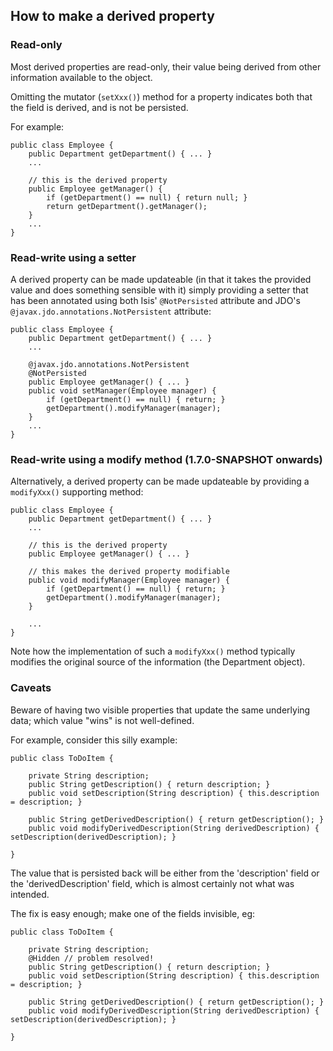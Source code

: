 How to make a derived property
------------------------------

### Read-only

Most derived properties are read-only, their value being derived from
other information available to the object.

Omitting the mutator (`setXxx()`) method for a property indicates both
that the field is derived, and is not be persisted.

For example:

    public class Employee {
        public Department getDepartment() { ... }
        ...

        // this is the derived property
        public Employee getManager() {
            if (getDepartment() == null) { return null; }
            return getDepartment().getManager();
        }
        ...
    }

### Read-write using a setter

A derived property can be made updateable (in that it takes the provided
value and does something sensible with it) simply providing a setter that
has been annotated using both Isis' `@NotPersisted` attribute and JDO's
`@javax.jdo.annotations.NotPersistent` attribute:

    public class Employee {
        public Department getDepartment() { ... }
        ...

        @javax.jdo.annotations.NotPersistent
        @NotPersisted
        public Employee getManager() { ... }
        public void setManager(Employee manager) {
            if (getDepartment() == null) { return; }
            getDepartment().modifyManager(manager);
        }
        ...
    }

### Read-write using a modify method (1.7.0-SNAPSHOT onwards)

Alternatively, a derived property can be made updateable by providing a 
`modifyXxx()` supporting method:

    public class Employee {
        public Department getDepartment() { ... }
        ...

        // this is the derived property
        public Employee getManager() { ... }

        // this makes the derived property modifiable
        public void modifyManager(Employee manager) {
            if (getDepartment() == null) { return; }
            getDepartment().modifyManager(manager);
        }

        ...
    }

Note how the implementation of such a `modifyXxx()` method typically
modifies the original source of the information (the Department object).

### Caveats

Beware of having two visible properties that update the same underlying data;
which value "wins" is not well-defined.

For example, consider this silly example:

    public class ToDoItem {
    
        private String description;
        public String getDescription() { return description; }
        public void setDescription(String description) { this.description = description; }

        public String getDerivedDescription() { return getDescription(); }
        public void modifyDerivedDescription(String derivedDescription) { setDescription(derivedDescription); }
        
    }
    
The value that is persisted back will be either from the 'description' field
or the 'derivedDescription' field, which is almost certainly not what was intended.

The fix is easy enough; make one of the fields invisible, eg:

    public class ToDoItem {
    
        private String description;
        @Hidden // problem resolved!
        public String getDescription() { return description; }
        public void setDescription(String description) { this.description = description; }
        
        public String getDerivedDescription() { return getDescription(); }
        public void modifyDerivedDescription(String derivedDescription) { setDescription(derivedDescription); }
        
    }
